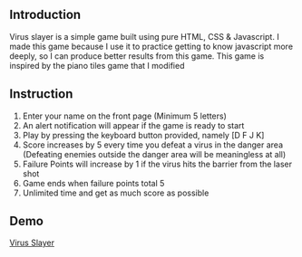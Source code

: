 ## Introduction

Virus slayer is a simple game built using pure HTML, CSS & Javascript. I made this game because I use it to practice getting to know javascript more deeply, so I can produce better results from this game. This game is inspired by the piano tiles game that I modified

## Instruction

1. Enter your name on the front page (Minimum 5 letters)
2. An alert notification will appear if the game is ready to start
3. Play by pressing the keyboard button provided, namely [D F J K]
4. Score increases by 5 every time you defeat a virus in the danger area (Defeating enemies outside the danger area will be meaningless at all)
5. Failure Points will increase by 1 if the virus hits the barrier from the laser shot
6. Game ends when failure points total 5
7. Unlimited time and get as much score as possible

## Demo

[Virus Slayer](https://dendik-creation.github.io/virus-slayer/)
